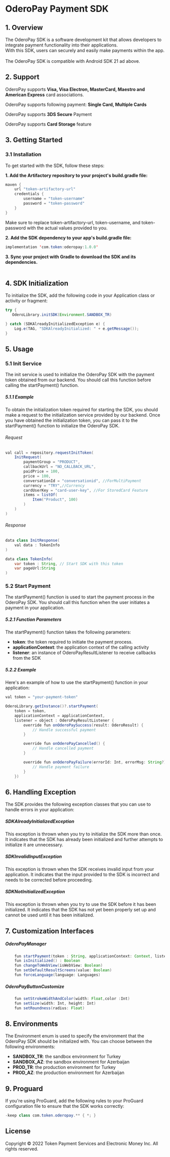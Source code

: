 # OderoPay Payment SDK

## 1. Overview

The OderoPay SDK is a software development kit that allows developers to integrate payment functionality into their applications.<br>
With this SDK, users can securely and easily make payments within the app.<br><br>
The OderoPay SDK is compatible with Android SDK 21 ad above.

## 2. Support
OderoPay supports **Visa, Visa Electron, MasterCard, Maestro and American Express** card associations.

OderoPay supports following payment: **Single Card, Multiple Cards**

OderoPay supports **3DS Secure** Payment

OderoPay supports **Card Storage** feature
## 3. Getting Started

### 3.1 Installation

To get started with the SDK, follow these steps:


**1. Add the Artifactory repository to your project's build.gradle file:**

```java
maven {
    url "token-artifactory-url"
    credentials {
        username = "token-username"
        password = "token-password"
    }
}

```
Make sure to replace token-artifactory-url, token-username, and token-password with the actual values provided to you.

**2. Add the SDK dependency to your app's build.gradle file:**
```java
implementation 'com.token:oderopay:1.0.0'
```
**3. Sync your project with Gradle to download the SDK and its dependencies.**<br><br>

## 4. SDK Initialization
To initialize the SDK, add the following code in your Application class or activity or fragment:

```java
try {
   OderoLibrary.initSDK(Environment.SANDBOX_TR)

} catch (SDKAlreadyInitializedException e) {
    Log.e(TAG, "SDKAlreadyInitialized: " + e.getMessage());
}

```

## 5. Usage

### 5.1 Init Service
The init service is used to initialize the OderoPay SDK with the payment token obtained from our backend. You should call this function before calling the startPayment() function.

##### 5.1.1 Example
To obtain the initialization token required for starting the SDK, you should make a request to the initialization service provided by our backend. Once you have obtained the initialization token, you can pass it to the startPayment() function to initialize the OderoPay SDK.
###### Request
```java
val call = repository.requestInitToken(
    InitRequest(
        paymentGroup = "PRODUCT",
        callbackUrl = "NO_CALLBACK_URL",
        paidPrice = 100,
        price = 100,
        conversationId = "conversationid", //ForMultiPayment
        currency = "TRY",//Currency
        cardUserKey = "card-user-key", //For StoredCard Feature
        items = listOf(
            Item("Product", 100)
        )
    )
)
```
###### Response
```java
data class InitResponse(
    val data : TokenInfo
)
```
```java
data class TokenInfo(
    var token : String, // Start SDK with this token
    var pageUrl:String
)
```

### 5.2 Start Payment
The startPayment() function is used to start the payment process in the OderoPay SDK. You should call this function when the user initiates a payment in your application.

##### 5.2.1 Function Parameters
The startPayment() function takes the following parameters:

- **token**: the token required to initiate the payment process.
- **applicationContext**: the application context of the calling activity
- **listener**: an instance of OderoPayResultListener to receive callbacks from the SDK

##### 5.2.2 Example
Here's an example of how to use the startPayment() function in your application:

```java
val token = "your-payment-token"

OderoLibrary.getInstance()?.startPayment(
    token = token,
    applicationContext = applicationContext,
    listener = object : OderoPayResultListener {
        override fun onOderoPaySuccess(result: OderoResult) {
            // Handle successful payment
        }

        override fun onOderoPayCancelled() {
            // Handle cancelled payment
        }

        override fun onOderoPayFailure(errorId: Int, errorMsg: String?) {
            // Handle payment failure
        }
    })

```

## 6. Handling Exception
The SDK provides the following exception classes that you can use to handle errors in your application:

##### SDKAlreadyInitializedException
This exception is thrown when you try to initialize the SDK more than once. It indicates that the SDK has already been initialized and further attempts to initialize it are unnecessary.

##### SDKInvalidInputException
This exception is thrown when the SDK receives invalid input from your application. It indicates that the input provided to the SDK is incorrect and needs to be corrected before proceeding.

##### SDKNotInitializedException
This exception is thrown when you try to use the SDK before it has been initialized. It indicates that the SDK has not yet been properly set up and cannot be used until it has been initialized.

## 7. Customization Interfaces
##### OderoPayManager
```java
    fun startPayment(token : String, applicationContext: Context, listener : OderoPayResultListener)
    fun isInitialized() : Boolean
    fun changeToWebView(isWebView: Boolean)
    fun setDefaultResultScreens(value: Boolean)
    fun forceLanguage(language: Languages)
```
##### OderoPayButtonCustomize

```java
    fun setStrokeWidthAndColor(width: Float,color :Int)
    fun setSize(width: Int, height: Int)
    fun setRoundness(radius: Float)
```

## 8. Environments
The Environment enum is used to specify the environment that the OderoPay SDK should be initialized with. You can choose between the following environments:

- **SANDBOX_TR**: the sandbox environment for Turkey
- **SANDBOX_AZ**: the sandbox environment for Azerbaijan
- **PROD_TR**: the production environment for Turkey
- **PROD_AZ**: the production environment for Azerbaijan

## 9. Proguard
If you're using ProGuard, add the following rules to your ProGuard configuration file to ensure that the SDK works correctly:
```java
-keep class com.token.oderopay.** { *; }
```
## License
Copyright © 2022 Token Payment Services and Electronic Money Inc. All rights reserved.



